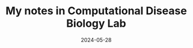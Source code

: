---
title: My notes in Computational Disease Biology Lab
date: 2024-05-28
type: landing
tags:
    - Computer Science
    - Bioinformatics
    - Computational Biology
    - Machine Learning

design:
  # Section spacing
  spacing: '5rem'

# Page sections
sections:
  - block: collection
    content:
      title: My personal notes
      text: This is my collection of notes when I working in Computational Disease Biology Lab under the suppervision of professor Rachel Melamed
    filters:
        folders:
          - notes
    design:
      view: article-grid
      fill_image: true
      columns: 3
      pagination: true

---